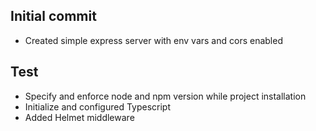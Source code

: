 ## <commit-id> Initial commit

-   Created simple express server with env vars and cors enabled

## <commit-id> Test

-   Specify and enforce node and npm version while project installation
-   Initialize and configured Typescript
-   Added Helmet middleware
